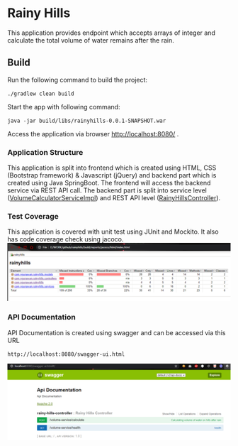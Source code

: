 # Rainy Hills
This application provides endpoint which accepts arrays of integer and calculate the total volume of water remains after the rain.

## Build
Run the following command to build the project:

	./gradlew clean build

Start the app with following command:

	java -jar build/libs/rainyhills-0.0.1-SNAPSHOT.war
Access the application via browser
[http://localhost:8080/](http://localhost:8080/) .

### Application Structure
This application is split into frontend which is created using HTML, CSS (Bootstrap framework) & Javascript (jQuery) and backend part which is created using Java SpringBoot. The frontend will access the backend service via REST API call.
The backend part is split into service level ([VolumeCalculatorServiceImpl](./src/main/java/com/ggunawan/rainyhills/services/VolumeCalculatorServiceImpl.java)) and REST API level ([RainyHillsController](./src/main/java/com/ggunawan/rainyhills/controllers/RainyHillsController.java)).

### Test Coverage
This application is covered with unit test using JUnit and Mockito. It also has code coverage check using jacoco.
![image info](./pictures/rainyhills-code-coverage.PNG)

### API Documentation
API Documentation is created using swagger and can be accessed via this URL

	http://localhost:8080/swagger-ui.html

![image info](./pictures/rainyhills-swagger.PNG)

